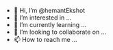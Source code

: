 - 👋 Hi, I’m @hemantEkshot
- 👀 I’m interested in ...
- 🌱 I’m currently learning ...
- 💞️ I’m looking to collaborate on ...
- 📫 How to reach me ...

<!---
hemantEkshot/hemantEkshot is a ✨ special ✨ repository because its `README.md` (this file) appears on your GitHub profile.
You can click the Preview link to take a look at your changes.
--->
